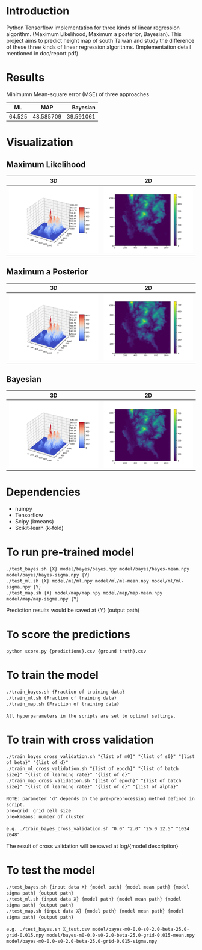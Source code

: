 # Introduction
Python Tensorflow implementation for three kinds of linear regression algorithm. (Maximum Likelihood, Maximum a posterior, Bayesian). This project aims to predict height map of south Taiwan and study the difference of these three kinds of linear regression algorithms. (Implementation detail mentioned in doc/report.pdf)

# Results
Minimumn Mean-square error (MSE) of three approaches

| ML      | MAP          | Bayesian  |
| ------------- |:-------------:| -----:|
| 64.525   | 48.585709 | 39.591061|

# Visualization
## Maximum Likelihood
| 3D            | 2D           |
| ------------- |:------------:|
|![ml-3d](/doc/ml-3d.png)|![ml-2d](/doc/ml-2d.png)|

## Maximum a Posterior
| 3D            | 2D           |
| ------------- |:------------:|
|![map-3d](/doc/map-3d.png)|![map-2d](/doc/map-2d.png)|

## Bayesian
| 3D            | 2D           |
| ------------- |:------------:|
|![bayes-3d](/doc/bayes-3d.png)|![bayes-2d](/doc/bayes-2d.png)|


# Dependencies
- numpy
- Tensorflow
- Scipy (kmeans)
- Scikit-learn (k-fold)

# To run pre-trained model
```
./test_bayes.sh {X} model/bayes/bayes.npy model/bayes/bayes-mean.npy model/bayes/bayes-sigma.npy {Y}
./test_ml.sh {X} model/ml/ml.npy model/ml/ml-mean.npy model/ml/ml-sigma.npy {Y}
./test_map.sh {X} model/map/map.npy model/map/map-mean.npy model/map/map-sigma.npy {Y}

```
Prediction results would be saved at {Y} (output path)

# To score the predictions
```
python score.py {predictions}.csv {ground truth}.csv
```

# To train the model
```
./train_bayes.sh {Fraction of training data}
./train_ml.sh {Fraction of training data}
./train_map.sh {Fraction of training data}

All hyperparameters in the scripts are set to optimal settings.

```

# To train with cross validation
```
./train_bayes_cross_validation.sh "{list of m0}" "{list of s0}" "{list of beta}" "{list of d}"
./train_ml_cross_validation.sh "{list of epoch}" "{list of batch size}" "{list of learning rate}" "{list of d}"
./train_map_cross_validation.sh "{list of epoch}" "{list of batch size}" "{list of learning rate}" "{list of d}" "{list of alpha}"

NOTE: parameter 'd' depends on the pre-preprocessing method defined in script.
pre=grid: grid cell size
pre=kmeans: number of cluster

e.g. ./train_bayes_cross_validation.sh "0.0" "2.0" "25.0 12.5" "1024 2048"
```
The result of cross validation will be saved at log/{model description}

# To test the model
```
./test_bayes.sh {input data X} {model path} {model mean path} {model sigma path} {output path}
./test_ml.sh {input data X} {model path} {model mean path} {model sigma path} {output path}
./test_map.sh {input data X} {model path} {model mean path} {model sigma path} {output path}

e.g. ./test_bayes.sh X_test.csv model/bayes-m0-0.0-s0-2.0-beta-25.0-grid-0.015.npy model/bayes-m0-0.0-s0-2.0-beta-25.0-grid-0.015-mean.npy model/bayes-m0-0.0-s0-2.0-beta-25.0-grid-0.015-sigma.npy
```
